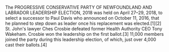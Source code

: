The PROGRESSIVE CONSERVATIVE PARTY OF NEWFOUNDLAND AND LABRADOR LEADERSHIP ELECTION, 2018 was held on April 27–29, 2018, to select a successor to Paul Davis who announced on October 11, 2016, that he planned to step down as leader once his replacement was elected.[1][2] St. John's lawyer Ches Crosbie defeated former Health Authority CEO Tony Wakeham. Crosbie won the leadership on the first ballot.[3] 11,000 members joined the party during this leadership election, of which, just over 4,000 cast their ballots.[4]

